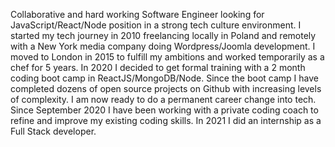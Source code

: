 Collaborative and hard working Software Engineer looking for JavaScript/React/Node position in a strong tech culture environment. I started my tech journey in 2010 freelancing locally in Poland and remotely with a New York media company doing Wordpress/Joomla development. I moved to London in 2015 to fulfill my ambitions and worked temporarily as a chef for 5 years. In 2020 I decided to get formal training with a 2 month coding boot camp in ReactJS/MongoDB/Node. Since the boot camp I have completed dozens of open source projects on Github with increasing levels of complexity. I am now ready to do a permanent career change into tech. Since September 2020 I have been working with a private coding coach to refine and improve my existing coding skills. In 2021 I did an internship as a Full Stack  developer.
